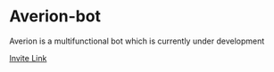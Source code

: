 # Averion-bot
Averion is a multifunctional bot which is currently under development

[Invite Link](https://discord.com/api/oauth2/authorize?client_id=851725121164541972&permissions=4227329783&scope=bot)
